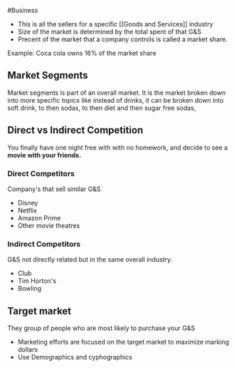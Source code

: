 #Business 
- This is all the sellers for a specific [[Goods and Services]] industry
- Size of the market is determined by the total spent of that G&S
- Precent of the market that a company controls is called a market share.
  
Example:
 Coca cola owns 16% of the market share

## Market Segments
Market segments is part of an overall market.
It is the market broken down into more specific topics like instead of  drinks, it can be broken down into soft drink, to then sodas, to then diet and then sugar free sodas,


## Direct vs Indirect Competition
You finally have one night free with with no homework, and decide to see a **movie with your friends.**
### Direct Competitors
Company's that sell similar G&S 
- Disney
- Netflix
- Amazon Prime
- Other movie theatres
### Indirect Competitors
G&S not directly related but in the same overall industry.
- Club
- Tim Horton's
- Bowling
## Target market
They group of people who are most likely to purchase your G&S

- Marketing efforts are focused on the target market to maximize marking dollars
- Use Demographics and cyphographics
#### 